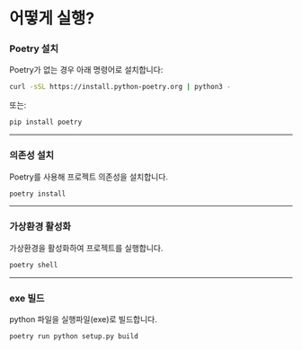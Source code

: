 # 어떻게 실행?

### Poetry 설치
Poetry가 없는 경우 아래 명령어로 설치합니다:
```bash
curl -sSL https://install.python-poetry.org | python3 -
```
또는:
```bash
pip install poetry
```

---

### 의존성 설치
Poetry를 사용해 프로젝트 의존성을 설치합니다.
```bash
poetry install
```

---

### 가상환경 활성화
가상환경을 활성화하여 프로젝트를 실행합니다.
```bash
poetry shell
```

---

### exe 빌드
python 파일을 실행파일(exe)로 빌드합니다.
```bash
poetry run python setup.py build 
```
